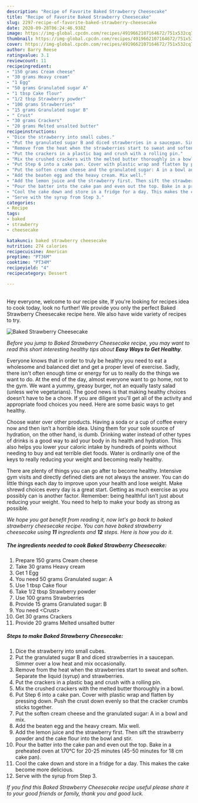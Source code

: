 ```yaml
---
description: "Recipe of Favorite Baked Strawberry Cheesecake"
title: "Recipe of Favorite Baked Strawberry Cheesecake"
slug: 2297-recipe-of-favorite-baked-strawberry-cheesecake
date: 2020-09-28T06:24:46.938Z
image: https://img-global.cpcdn.com/recipes/4919662107164672/751x532cq70/baked-strawberry-cheesecake-recipe-main-photo.jpg
thumbnail: https://img-global.cpcdn.com/recipes/4919662107164672/751x532cq70/baked-strawberry-cheesecake-recipe-main-photo.jpg
cover: https://img-global.cpcdn.com/recipes/4919662107164672/751x532cq70/baked-strawberry-cheesecake-recipe-main-photo.jpg
author: Barry Reese
ratingvalue: 3.1
reviewcount: 11
recipeingredient:
- "150 grams Cream cheese"
- "30 grams Heavy cream"
- "1 Egg"
- "50 grams Granulated sugar A"
- "1 tbsp Cake flour"
- "1/2 tbsp Strawberry powder"
- "100 grams Strawberries"
- "15 grams Granulated sugar B"
- " Crust"
- "30 grams Crackers"
- "20 grams Melted unsalted butter"
recipeinstructions:
- "Dice the strawberry into small cubes."
- "Put the granulated sugar B and diced strawberries in a saucepan. Simmer over a low heat and mix occasionally."
- "Remove from the heat when the strawberries start to sweat and soften. Separate the liquid (syrup) and strawberries."
- "Put the crackers in a plastic bag and crush with a rolling pin."
- "Mix the crushed crackers with the melted butter thoroughly in a bowl."
- "Put Step 6 into a cake pan. Cover with plastic wrap and flatten by pressing down. Push the crust down evenly so that the cracker crumbs sticks together."
- "Put the soften cream cheese and the granulated sugar: A in a bowl and mix."
- "Add the beaten egg and the heavy cream. Mix well."
- "Add the lemon juice and the strawberry first. Then sift the strawberry powder and the cake flour into the bowl and stir."
- "Pour the batter into the cake pan and even out the top. Bake in a preheated oven at 170°C for 20-25 minutes (45-50 minutes for 18 cm cake pan)."
- "Cool the cake down and store in a fridge for a day. This makes the cake become more delicious."
- "Serve with the syrup from Step 3."
categories:
- Recipe
tags:
- baked
- strawberry
- cheesecake

katakunci: baked strawberry cheesecake 
nutrition: 274 calories
recipecuisine: American
preptime: "PT36M"
cooktime: "PT34M"
recipeyield: "4"
recipecategory: Dessert

---
```

<br>
Hey everyone, welcome to our recipe site, If you're looking for recipes idea to cook today, look no further! We provide you only the perfect Baked Strawberry Cheesecake recipe here. We also have wide variety of recipes to try.
<br>


![Baked Strawberry Cheesecake](https://img-global.cpcdn.com/recipes/4919662107164672/751x532cq70/baked-strawberry-cheesecake-recipe-main-photo.jpg)

<i>Before you jump to Baked Strawberry Cheesecake recipe, you may want to read this short interesting healthy tips about <strong>Easy Ways to Get Healthy</strong>.</i>

Everyone knows that in order to truly be healthy you need to eat a wholesome and balanced diet and get a proper level of exercise. Sadly, there isn't often enough time or energy for us to really do the things we want to do. At the end of the day, almost everyone want to go home, not to the gym. We want a yummy, greasy burger, not an equally tasty salad (unless we’re vegetarians). The good news is that making healthy choices doesn’t have to be a chore. If you are diligent you'll get all of the activity and appropriate food choices you need. Here are some basic ways to get healthy.

Choose water over other products. Having a soda or a cup of coffee every now and then isn’t a horrible idea. Using them for your sole source of hydration, on the other hand, is dumb. Drinking water instead of other types of drinks is a good way to aid your body in its health and hydration. This also helps you lower your caloric intake by hundreds of points without needing to buy and eat terrible diet foods. Water is ordinarily one of the keys to really reducing your weight and becoming really healthy.

There are plenty of things you can go after to become healthy. Intensive gym visits and directly defined diets are not always the answer. You can do little things each day to improve upon your health and lose weight. Make shrewd choices every day is a great start. Getting as much exercise as you possibly can is another factor. Remember: being healthful isn’t just about reducing your weight. You need to help to make your body as strong as possible. 


<i>We hope you got benefit from reading it, now let's go back to baked strawberry cheesecake recipe. You can have baked strawberry cheesecake using <strong>11</strong> ingredients and <strong>12</strong> steps. Here is how you do it.
</i>

##### The ingredients needed to cook Baked Strawberry Cheesecake:

1. Prepare 150 grams Cream cheese
1. Take 30 grams Heavy cream
1. Get 1 Egg
1. You need 50 grams Granulated sugar: A
1. Use 1 tbsp Cake flour
1. Take 1/2 tbsp Strawberry powder
1. Use 100 grams Strawberries
1. Provide 15 grams Granulated sugar: B
1. You need  &lt;Crust&gt;
1. Get 30 grams Crackers
1. Provide 20 grams Melted unsalted butter


##### Steps to make Baked Strawberry Cheesecake:

1. Dice the strawberry into small cubes.
1. Put the granulated sugar B and diced strawberries in a saucepan. Simmer over a low heat and mix occasionally.
1. Remove from the heat when the strawberries start to sweat and soften. Separate the liquid (syrup) and strawberries.
1. Put the crackers in a plastic bag and crush with a rolling pin.
1. Mix the crushed crackers with the melted butter thoroughly in a bowl.
1. Put Step 6 into a cake pan. Cover with plastic wrap and flatten by pressing down. Push the crust down evenly so that the cracker crumbs sticks together.
1. Put the soften cream cheese and the granulated sugar: A in a bowl and mix.
1. Add the beaten egg and the heavy cream. Mix well.
1. Add the lemon juice and the strawberry first. Then sift the strawberry powder and the cake flour into the bowl and stir.
1. Pour the batter into the cake pan and even out the top. Bake in a preheated oven at 170°C for 20-25 minutes (45-50 minutes for 18 cm cake pan).
1. Cool the cake down and store in a fridge for a day. This makes the cake become more delicious.
1. Serve with the syrup from Step 3.


<i>If you find this Baked Strawberry Cheesecake recipe useful please share it to your good friends or family, thank you and good luck.</i>
